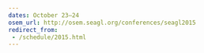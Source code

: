 ```yaml
---
dates: October 23–24
osem_url: http://osem.seagl.org/conferences/seagl2015
redirect_from:
 - /schedule/2015.html
---
```

